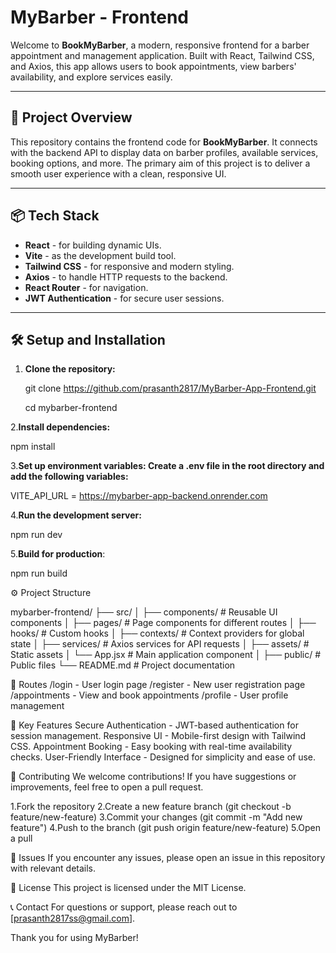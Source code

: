 # MyBarber - Frontend

Welcome to **BookMyBarber**, a modern, responsive frontend for a barber appointment and management application. Built with React, Tailwind CSS, and Axios, this app allows users to book appointments, view barbers' availability, and explore services easily.

---

## 🚀 Project Overview

This repository contains the frontend code for **BookMyBarber**. It connects with the backend API to display data on barber profiles, available services, booking options, and more. The primary aim of this project is to deliver a smooth user experience with a clean, responsive UI.

---

## 📦 Tech Stack

- **React** - for building dynamic UIs.
- **Vite** - as the development build tool.
- **Tailwind CSS** - for responsive and modern styling.
- **Axios** - to handle HTTP requests to the backend.
- **React Router** - for navigation.
- **JWT Authentication** - for secure user sessions.

---

## 🛠️ Setup and Installation

1. **Clone the repository:**
 
   git clone https://github.com/prasanth2817/MyBarber-App-Frontend.git

   cd mybarber-frontend

2.**Install dependencies:**

npm install

3.**Set up environment variables: Create a .env file in the root directory and add the following variables:**

VITE_API_URL = https://mybarber-app-backend.onrender.com

4.**Run the development server:**

npm run dev

5.**Build for production**:

npm run build

⚙️ Project Structure

mybarber-frontend/
├── src/
│   ├── components/        # Reusable UI components
│   ├── pages/             # Page components for different routes
│   ├── hooks/             # Custom hooks
│   ├── contexts/          # Context providers for global state
│   ├── services/          # Axios services for API requests
│   ├── assets/            # Static assets
│   └── App.jsx            # Main application component
│
├── public/                # Public files
└── README.md              # Project documentation

🚦 Routes
/login - User login page
/register - New user registration page
/appointments - View and book appointments
/profile - User profile management

🚀 Key Features
Secure Authentication - JWT-based authentication for session management.
Responsive UI - Mobile-first design with Tailwind CSS.
Appointment Booking - Easy booking with real-time availability checks.
User-Friendly Interface - Designed for simplicity and ease of use.

🤝 Contributing
We welcome contributions! If you have suggestions or improvements, feel free to open a pull request.

1.Fork the repository
2.Create a new feature branch (git checkout -b feature/new-feature)
3.Commit your changes (git commit -m "Add new feature")
4.Push to the branch (git push origin feature/new-feature)
5.Open a pull 

🐛 Issues
If you encounter any issues, please open an issue in this repository with relevant details.

📜 License
This project is licensed under the MIT License.

📞 Contact
For questions or support, please reach out to [prasanth2817ss@gmail.com].

Thank you for using MyBarber!
